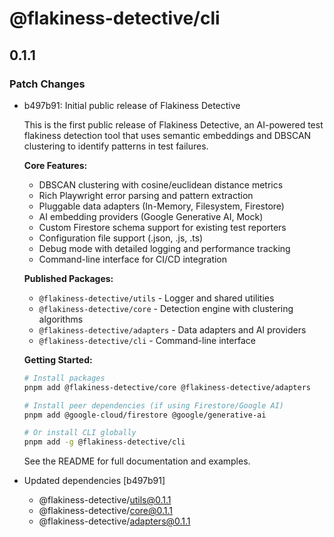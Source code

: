 # @flakiness-detective/cli

## 0.1.1

### Patch Changes

- b497b91: Initial public release of Flakiness Detective

  This is the first public release of Flakiness Detective, an AI-powered test flakiness detection tool that uses semantic embeddings and DBSCAN clustering to identify patterns in test failures.

  **Core Features:**

  - DBSCAN clustering with cosine/euclidean distance metrics
  - Rich Playwright error parsing and pattern extraction
  - Pluggable data adapters (In-Memory, Filesystem, Firestore)
  - AI embedding providers (Google Generative AI, Mock)
  - Custom Firestore schema support for existing test reporters
  - Configuration file support (.json, .js, .ts)
  - Debug mode with detailed logging and performance tracking
  - Command-line interface for CI/CD integration

  **Published Packages:**

  - `@flakiness-detective/utils` - Logger and shared utilities
  - `@flakiness-detective/core` - Detection engine with clustering algorithms
  - `@flakiness-detective/adapters` - Data adapters and AI providers
  - `@flakiness-detective/cli` - Command-line interface

  **Getting Started:**

  ```bash
  # Install packages
  pnpm add @flakiness-detective/core @flakiness-detective/adapters

  # Install peer dependencies (if using Firestore/Google AI)
  pnpm add @google-cloud/firestore @google/generative-ai

  # Or install CLI globally
  pnpm add -g @flakiness-detective/cli
  ```

  See the README for full documentation and examples.

- Updated dependencies [b497b91]
  - @flakiness-detective/utils@0.1.1
  - @flakiness-detective/core@0.1.1
  - @flakiness-detective/adapters@0.1.1
